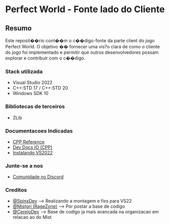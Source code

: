 # Perfect World - Fonte lado do Cliente

## Resumo
Este reposit��rio cont��m o c��digo-fonte da parte client do jogo Perfect World. O objetivo �� fornecer uma vis?o clara de como o cliente do jogo foi implementado e permitir que outros desenvolvedores possam explorar e contribuir com o c��digo.

### Stack utilizada

- Visual Studio 2022
- C++:STD 17 / C++:STD 20
- Windows SDK 10

### Bibliotecas de terceiros

- ZLib

### Documentacoes Indicadas

 - [CPP Reference](https://en.cppreference.com/w/)
 - [Dev Docs IO (CPP)](https://devdocs.io/cpp/)
 - [Instalando VS2022](https://youtu.be/s5bi_8y6bLQ)

### Junte-se a nos
- [Comunidade no Discord](https://discord.gg/gaC7ysqWYx)

### Creditos

- [@SpinxDev](https://github.com/SpinxDev) --> Realizando a montagem e fixs para VS22
- [@Mistgri (RageZone)](https://drive.google.com/file/d/12fAHx8_YezstdpmSdKEYksdoDw1qnoNz/view?usp=sharing) --> Por postar a base de codigo
- [@CerejoDev](https://github.com/CerejoDev) --> Base de codigo ja mais avancada na organizacao em relacao ao do Mist